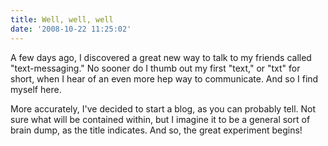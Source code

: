 ```yaml
---
title: Well, well, well
date: '2008-10-22 11:25:02'
---
```



A few days ago, I discovered a great new way to talk to my friends called "text-messaging." No sooner do I thumb out my first "text," or "txt" for short, when I hear of an even more hep way to communicate. And so I find myself here.

More accurately, I've decided to start a blog, as you can probably tell. Not sure what will be contained within, but I imagine it to be a general sort of brain dump, as the title indicates. And so, the great experiment begins!


